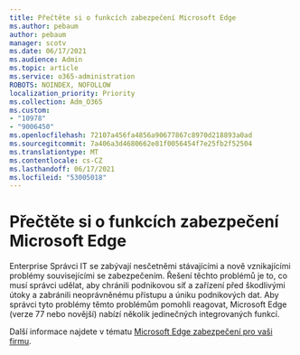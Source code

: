```yaml
---
title: Přečtěte si o funkcích zabezpečení Microsoft Edge
ms.author: pebaum
author: pebaum
manager: scotv
ms.date: 06/17/2021
ms.audience: Admin
ms.topic: article
ms.service: o365-administration
ROBOTS: NOINDEX, NOFOLLOW
localization_priority: Priority
ms.collection: Adm_O365
ms.custom:
- "10978"
- "9006450"
ms.openlocfilehash: 72107a456fa4856a90677867c8970d218893a0ad
ms.sourcegitcommit: 7a406a3d4680662e81f0056454f7e25fb2f52504
ms.translationtype: MT
ms.contentlocale: cs-CZ
ms.lasthandoff: 06/17/2021
ms.locfileid: "53005018"
---
```

# <a name="learn-about-the-security-features-of-microsoft-edge"></a>Přečtěte si o funkcích zabezpečení Microsoft Edge

Enterprise Správci IT se zabývají nesčetněmi stávajícími a nově vznikajícími problémy souvisejícími se zabezpečením. Řešení těchto problémů je to, co musí správci udělat, aby chránili podnikovou síť a zařízení před škodlivými útoky a zabránili neoprávněnému přístupu a úniku podnikových dat. Aby správci tyto problémy těmto problémům pomohli reagovat, Microsoft Edge (verze 77 nebo novější) nabízí několik jedinečných integrovaných funkcí. 

Další informace najdete v tématu [Microsoft Edge zabezpečení pro vaši firmu](/DeployEdge/ms-edge-security-for-business).